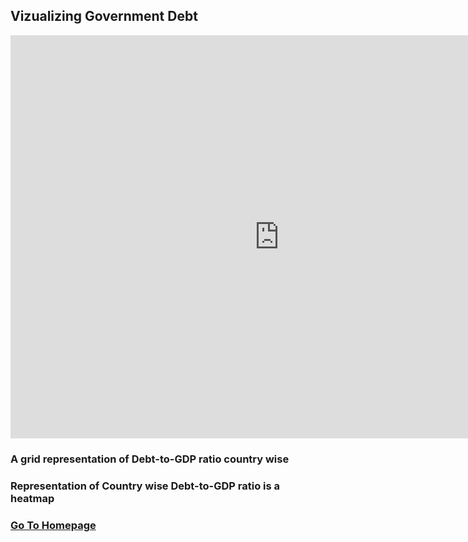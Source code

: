 ## Vizualizing Government Debt

<iframe src="https://data.oecd.org/chart/6v93" width="860" height="645" style="border: 0" mozallowfullscreen="true" webkitallowfullscreen="true" allowfullscreen="true"><a href="https://data.oecd.org/chart/6v93" target="_blank">OECD Chart: General government debt, Total, % of GDP, Annual, 2020</a></iframe>

### A grid representation of Debt-to-GDP ratio country wise

<div class="flourish-embed flourish-chart" data-src="visualisation/7644051"><script src="https://public.flourish.studio/resources/embed.js"></script></div>

### Representation of Country wise Debt-to-GDP ratio is a heatmap

<div class="flourish-embed flourish-heatmap" data-src="visualisation/7675721"><script src="https://public.flourish.studio/resources/embed.js"></script></div>


### [Go To Homepage](/)
